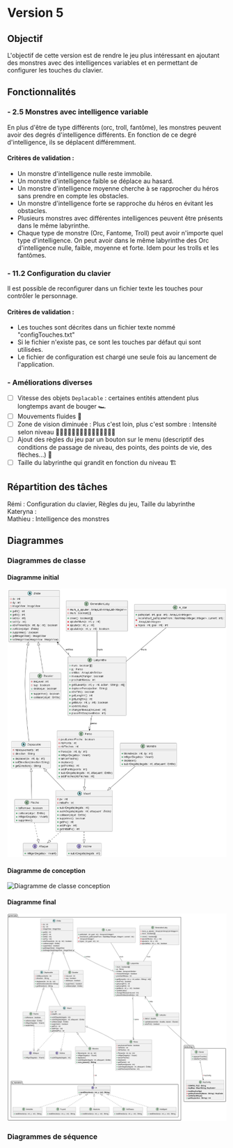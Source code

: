 # Version 5

## Objectif

L'objectif de cette version est de rendre le jeu plus intéressant en ajoutant des monstres avec des intelligences
variables et en permettant de configurer les touches du clavier.

## Fonctionnalités

### - 2.5 Monstres avec intelligence variable

En plus d'être de type différents (orc, troll, fantôme), les monstres peuvent avoir
des degrés d'intelligence différents. En fonction de ce degré d'intelligence, ils se déplacent
différemment.

#### Critères de validation :

* Un monstre d'intelligence nulle reste immobile.
* Un monstre d'intelligence faible se déplace au hasard.
* Un monstre d'intelligence moyenne cherche à se rapprocher du héros sans prendre
  en compte les obstacles.
* Un monstre d'intelligence forte se rapproche du héros en évitant les obstacles.
* Plusieurs monstres avec différentes intelligences peuvent être présents dans le
  même labyrinthe.
* Chaque type de monstre (Orc, Fantome, Troll) peut avoir n'importe quel type
  d'intelligence. On peut avoir dans le même labyrinthe des Orc d'intelligence nulle,
  faible, moyenne et forte. Idem pour les trolls et les fantômes.

### - 11.2 Configuration du clavier

Il est possible de reconfigurer dans un fichier texte les touches pour contrôler le
personnage.

#### Critères de validation :

* Les touches sont décrites dans un fichier texte nommé "configTouches.txt"
* Si le fichier n'existe pas, ce sont les touches par défaut qui sont utilisées.
* Le fichier de configuration est chargé une seule fois au lancement de l'application.

### - Améliorations diverses

- [ ] Vitesse des objets `Deplacable` : certaines entités attendent plus longtemps avant de bouger 🏎️
- [ ] Mouvements fluides 🐇
- [ ] Zone de vision diminuée : Plus c'est loin, plus c'est sombre : Intensité selon niveau
  🙋🏻‍♂️🙋🏼‍♂️🙋🏽‍♂️🙋🏾‍♂️🙋🏿‍♂️
- [ ] Ajout des règles du jeu par un bouton sur le menu (descriptif des conditions de passage de niveau, des points, des
  points de vie, des flèches...) 📜
- [ ] Taille du labyrinthe qui grandit en fonction du niveau 🏗️

## Répartition des tâches

Rémi :  Configuration du clavier, Règles du jeu, Taille du labyrinthe  
Kateryna :  
Mathieu :  Intelligence des monstres

## Diagrammes

### Diagrammes de classe

#### Diagramme initial

<img src="https://github.com/remi-choffat/2024_Zeldiablo_remi-choffat_Cesareuh_katrinltvnv/blob/main/documents/version_5/diag_classe_v5_initial.png" alt="Diagramme de classe initial"></img>

#### Diagramme de conception

<img src="https://github.com/remi-choffat/2024_Zeldiablo_remi-choffat_Cesareuh_katrinltvnv/blob/main/documents/version_5/diag_classe_v5.png" alt="Diagramme de classe conception"></img>

#### Diagramme final

<img src="https://github.com/remi-choffat/2024_Zeldiablo_remi-choffat_Cesareuh_katrinltvnv/blob/main/documents/version_5/diag_classe_v5_final.png" alt="Diagramme de classe final"></img>

### Diagrammes de séquence
